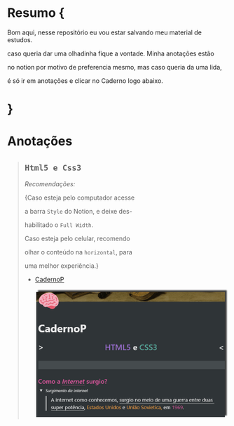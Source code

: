 # Resumo {
Bom aqui, nesse repositório eu vou estar salvando meu material de estudos.

caso queria dar uma olhadinha fique a vontade. Minha anotações estão

no notion por motivo de preferencia mesmo, mas caso queria da uma lida,

é só ir em anotações e clicar no Caderno logo abaixo. 
# }

# **Anotações**



> ## `Html5 e Css3`
>
> *Recomendações:* 
>
> {Caso esteja pelo computador acesse
>
>  a barra `Style` do Notion, e deixe des-
>
> habilitado o `Full Width`.
>
> 
>
> Caso esteja pelo celular, recomendo
>
> olhar o conteúdo na `horizontal`, para
>
> uma melhor experiência.}
>
> - [CadernoP](https://www.notion.so/CadernoP-ebb6e013cf5244c2824d57f90d65e309)
>
>   
>
>   ![Conteudo do caderno](https://github.com/NiziulLuizin/EstudosP/blob/main/GifCaderno.gif)


